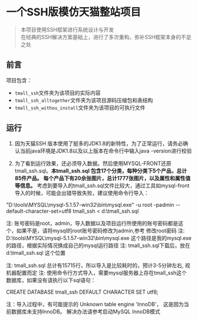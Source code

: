 # 一个SSH版模仿天猫整站项目

> 本项目使用SSH框架进行系统设计与开发   
> 在经典的SSH解决方案基础上，进行了多次重构，弥补SSH框架本身的不足之处

## 前言
项目包含：

* `tmall_ssh`文件夹为该项目的实际内容
* `tmall_ssh_alltogether`文件夹为该项目源码压缩包和表结构
* `tmall_ssh_withou_install`文件夹为该项目的可执行文件

## 运行
1. 因为天猫SSH 版本使用了挺多的JDK1.8的新特性，为了正常运行，请务必确认当前java环境是JDK1.8以及以上版本在命令行中输入java -version进行校验


2. 为了看到运行效果，还必须导入数据。然后使用MYSQL-FRONT还原tmall_ssh.sql。**本tmall_ssh.sql 包含17个分类，每种分类下5个产品，总计85件产品。 每个产品下有20余张图片，总计1777张图片，以及属性和属性值等信息。**
考虑到要导入的tmall_ssh.sql文件比较大，通过工具如mysql-front导入的时候，可能会出错导致失败，建议使用命令行导入：

 
"D:\tools\MYSQL\mysql-5.1.57-win32\bin\mysql.exe" -u root -padmin --default-character-set=utf8 tmall_ssh < d:\tmall_ssh.sql
 


注: 账号密码是root，admin，导入数据以及项目运行所使用的账号密码都是这个，如果不是，请将mysql的root账号密码修改为admin,参考 修改root密码
注: D:\tools\MYSQL\mysql-5.1.57-win32\bin\mysql.exe 这个路径是我的mysql.exe的路径，根据实际情况换成自己的mysql运行路径
注: tmall_ssh.sql下载后，放在 d:\tmall_ssh.sql 这个位置

注: tmall_ssh.sql 总计有15715行，所以导入是比较耗时的，预计3-5分钟左右, 视机器配置而定
注: 使用命令行方式导入，需要mysql服务器上存在tmall_ssh这个数据库，如果没有请执行以下sql语句：
 
CREATE DATABASE tmall_ssh DEFAULT CHARACTER SET utf8;
 


注：导入过程中，有可能提示的 Unknown table engine 'InnoDB'， 这是因为当前数据库未支持InnoDB。 解决办法请参考启动MySQL InnoDB模式

